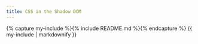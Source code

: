 ```yaml
---
title: CSS in the Shadow DOM
---
```

{% capture my-include %}{% include README.md %}{% endcapture %}
{{ my-include | markdownify }}
